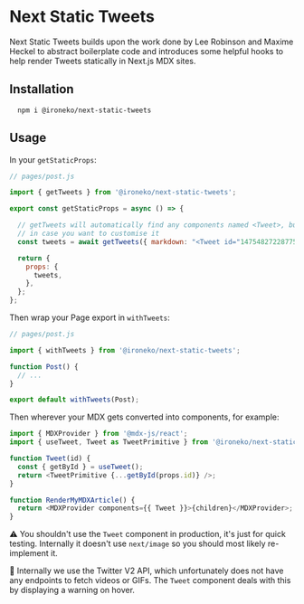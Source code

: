 # Next Static Tweets

Next Static Tweets builds upon the work done by Lee Robinson and Maxime Heckel to abstract boilerplate code and introduces some helpful hooks to help render Tweets statically in Next.js MDX sites.

## Installation

```
  npm i @ironeko/next-static-tweets
```

## Usage

In your `getStaticProps`:

```js
// pages/post.js

import { getTweets } from '@ironeko/next-static-tweets';

export const getStaticProps = async () => {

  // getTweets will automatically find any components named <Tweet>, but it also takes a `regex` config to
  // in case you want to customise it
  const tweets = await getTweets({ markdown: "<Tweet id="1475482722877546510" />" });

  return {
    props: {
      tweets,
    },
  };
};
```

Then wrap your Page export in `withTweets`:

```js
// pages/post.js

import { withTweets } from '@ironeko/next-static-tweets';

function Post() {
  // ...
}

export default withTweets(Post);
```

Then wherever your MDX gets converted into components, for example:

```js
import { MDXProvider } from '@mdx-js/react';
import { useTweet, Tweet as TweetPrimitive } from '@ironeko/next-static-tweets';

function Tweet(id) {
  const { getById } = useTweet();
  return <TweetPrimitive {...getById(props.id)} />;
}

function RenderMyMDXArticle() {
  return <MDXProvider components={{ Tweet }}>{children}</MDXProvider>;
}
```

⚠️ You shouldn't use the `Tweet` component in production, it's just for quick testing. Internally it doesn't use `next/image` so you should most likely re-implement it.

🚨 Internally we use the Twitter V2 API, which unfortunately does not have any endpoints to fetch videos or GIFs. The `Tweet` component deals with this by displaying a warning on hover.
